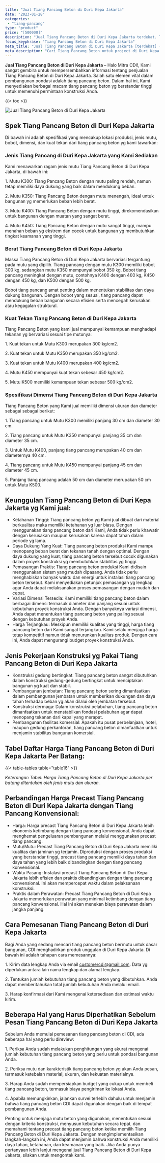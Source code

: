 ```yaml
---
title: "Jual Tiang Pancang Beton di Duri Kepa Jakarta"
date: "2023-01-28"
categories:
 - "tiang-pancang"
type: "product"
price: "[500000]"
description: "Jual Tiang Pancang Beton di Duri Kepa Jakarta terdekat. Tiang Pancang Beton ini sering diaplikasaikan dalam proyek konstruksi sebagai struktur penopang yang kuat dan tahan lama. Kontak kami untuk mendapatkan informasi lebih lanjut."
focus_keyphrase: "Tiang Pancang Beton di Duri Kepa Jakarta"
meta_title: "Jual Tiang Pancang Beton di Duri Kepa Jakarta [terdekat] - CDI"
meta_description: "Cari Tiang Pancang Beton untuk project di Duri Kepa Jakarta? Kami menawarkan Tiang Pancang Beton yang berkualitas untuk pembangunan. Segera dapatkan penawaran terbaik sekarang."
---
```


**Jual Tiang Pancang Beton di Duri Kepa Jakarta** – Halo Mitra CDI!, Kami sangat gembira untuk mempersembahkan informasi tentang penjualan Tiang Pancang Beton di Duri Kepa Jakarta. Salah satu elemen vital dalam pembangunan pondasi adalah tiang pancang beton. Dalam hal ini, Kami menyediakan berbagai macam tiang pancang beton yg berstandar tinggi untuk memenuhi permintaan konstruksi Anda.

{{< toc >}}

![Jual Tiang Pancang Beton di Duri Kepa Jakarta](/images/tiang-pancang/tiang-pancang-11.jpg)

## Spek Tiang Pancang Beton di Duri Kepa Jakarta

Di bawah ini adalah spesifikasi yang mencakup lokasi produksi, jenis mutu, bobot, dimensi, dan kuat tekan dari tiang pancang beton yg kami tawarkan:

### Jenis Tiang Pancang di Duri Kepa Jakarta yang Kami Sediakan

Kami menawarkan ragam jenis mutu Tiang Pancang Beton di Duri Kepa Jakarta, di bawah ini:

1\. Mutu K300: Tiang Pancang Beton dengan mutu paling rendah, namun tetap memiliki daya dukung yang baik dalam mendukung beban.

2\. Mutu K350: Tiang Pancang Beton dengan mutu menengah, ideal untuk bangunan yg memerlukan beban lebih berat.

3\. Mutu K400: Tiang Pancang Beton dengan mutu tinggi, direkomendasikan untuk bangunan dengan muatan yang sangat berat.

4\. Mutu K450: Tiang Pancang Beton dengan mutu sangat tinggi, mampu menahan beban yg ekstrem dan cocok untuk bangunan yg membutuhkan tingkat keamanan yang tinggi.

### Berat Tiang Pancang Beton di Duri Kepa Jakarta

Massa Tiang Pancang Beton di Duri Kepa Jakarta bervariasi tergantung pada mutu yang dipilih. Tiang pancang dengan mutu K300 memiliki bobot 300 kg, sedangkan mutu K350 mempunyai bobot 350 kg. Bobot tiang pancang meningkat dengan mutu, contohnya K400 dengan 400 kg, K450 dengan 450 kg, dan K500 dengan 500 kg.

Bobot tiang pancang amat penting dalam menentukan stabilitas dan daya dukung bangunan. Dengan bobot yang sesuai, tiang pancang dapat mendukung beban bangunan secara efisien serta mencegah kerusakan atau kegagalan struktural.

### Kuat Tekan Tiang Pancang Beton di Duri Kepa Jakarta

Tiang Pancang Beton yang kami jual mempunyai kemampuan menghadapi tekanan yg bervariasi sesuai tipe mutunya:

1\. Kuat tekan untuk Mutu K300 merupakan 300 kg/cm2.

2\. Kuat tekan untuk Mutu K350 merupakan 350 kg/cm2.

3\. Kuat tekan untuk Mutu K400 merupakan 400 kg/cm2.

4\. Mutu K450 mempunyai kuat tekan sebesar 450 kg/cm2.

5\. Mutu K500 memiliki kemampuan tekan sebesar 500 kg/cm2.

### Spesifikasi Dimensi Tiang Pancang Beton di Duri Kepa Jakarta

Tiang Pancang Beton yang Kami jual memiliki dimensi ukuran dan diameter sebagai sebagai berikut:

1\. Tiang pancang untuk Mutu K300 memiliki panjang 30 cm dan diameter 30 cm.

2\. Tiang pancang untuk Mutu K350 mempunyai panjang 35 cm dan diameter 35 cm.

3\. Untuk Mutu K400, panjang tiang pancang merupakan 40 cm dan diameternya 40 cm.

4\. Tiang pancang untuk Mutu K450 mempunyai panjang 45 cm dan diameter 45 cm.

5\. Panjang tiang pancang adalah 50 cm dan diameter merupakan 50 cm untuk Mutu K500.

## Keunggulan Tiang Pancang Beton di Duri Kepa Jakarta yg Kami jual:

*   Ketahanan Tinggi: Tiang pancang beton yg Kami jual dibuat dari material berkualitas maka memiliki ketahanan yg luar biasa. Dengan menggunakan tiang pancang beton dari Kami, Anda tidak perlu khawatir dengan kerusakan maupun kerusakan karena dapat tahan dalam periode yg lama.
*   Daya Dukung Yang Kuat: Tiang pancang beton produksi Kami mampu menopang beban berat dan tekanan tanah dengan optimal. Dengan daya dukung yang kuat, tiang pancang beton tersebut cocok digunakan dalam proyek konstruksi yg membutuhkan stabilitas yg tinggi.
*   Pemasangan Praktis: Tiang pancang beton produksi Kami didisain menggunakan sistem yang mudah dipasang. Anda tidak perlu menghabiskan banyak waktu dan energi untuk instalasi tiang pancang beton tersebut. Kami menyediakan petunjuk pemasangan yg lengkap agar Anda dapat melaksanakan proses pemasangan dengan mudah dan cepat.
*   Variasi Dimensi Tersedia: Kami memiliki tiang pancang beton dalam berbagai dimensi termasuk diameter dan panjang sesuai untuk kebutuhan proyek konstruksi Anda. Dengan banyaknya variasi dimensi, Anda dapat menentukan tiang pancang beton yang paling sesuai dengan kebutuhan proyek Anda.
*   Harga Terjangkau: Meskipun memiliki kualitas yang tinggi, harga tiang pancang beton dari Kami sangat terjangkau. Kami selalu menjaga harga tetap kompetitif namun tidak menurunkan kualitas produk. Dengan cara ini, Anda dapat mengurangi budget proyek konstruksi Anda.

## Jenis Pekerjaan Konstruksi yg Pakai Tiang Pancang Beton di Duri Kepa Jakarta

*   Konstruksi gedung bertingkat: Tiang pancang beton sangat dibutuhkan dalam konstruksi gedung-gedung bertingkat untuk menciptakan bangunan yg kuat dan stabil.
*   Pembangunan jembatan: Tiang pancang beton sering dimanfaatkan dalam pembangunan jembatan untuk memberikan dukungan dan daya tahan terhadap beban yg akan dilalui oleh jembatan tersebut.
*   Konstruksi dermaga: Dalam konstruksi pelabuhan, tiang pancang beton dimanfaatkan untuk menstabilkan fondasi pelabuhan agar dapat menopang tekanan dari kapal yang merapat.
*   Pembangunan fasilitas komersial: Apakah itu pusat perbelanjaan, hotel, maupun gedung perkantoran, tiang pancang beton dimanfaatkan untuk menjamin stabilitas bangunan komersial.

## Tabel Daftar Harga Tiang Pancang Beton di Duri Kepa Jakarta Per Batang:

{{< table-tables table="table16" >}}

_Keterangan Tabel: Harga Tiang Pancang Beton di Duri Kepa Jakarta per batang ditentukan oleh jenis mutu dan ukuran._

## Perbandingan Harga Precast Tiang Pancang Beton di Duri Kepa Jakarta dengan Tiang Pancang Konvensional:

*   Harga: Harga precast Tiang Pancang Beton di Duri Kepa Jakarta lebih ekonomis ketimbang dengan tiang pancang konvensional. Anda dapat menghemat pengeluaran pembangunan melalui menggunakan precast tiang pancang.
*   Mutu/Mutu: Precast Tiang Pancang Beton di Duri Kepa Jakarta memiliki kualitas dan jaminan yg terjamin. Diproduksi dengan proses produksi yang berstandar tinggi, precast tiang pancang memiliki daya tahan dan daya tahan yang lebih baik dibandingkan dengan tiang pancang konvensional.
*   Waktu Pasang: Instalasi precast Tiang Pancang Beton di Duri Kepa Jakarta lebih efisien dan praktis dibandingkan dengan tiang pancang konvensional. Ini akan mempercepat waktu dalam pelaksanaan konstruksi.
*   Praktis dalam Perawatan: Precast Tiang Pancang Beton di Duri Kepa Jakarta memerlukan perawatan yang minimal ketimbang dengan tiang pancang konvensional. Hal ini akan menekan biaya perawatan dalam jangka panjang.

## Cara Pemesanan Tiang Pancang Beton di Duri Kepa Jakarta

Bagi Anda yang sedang mencari tiang pancang beton bermutu untuk dasar bangunan, CDI menghadirkan produk unggulan di Duri Kepa Jakarta. Di bawah ini adalah tahapan cara memesannya:

1\.  Kirim data lengkap Anda via email customercdi@gmail.com. Data yg diperlukan antara lain nama lengkap dan alamat lengkap.

2\.  Tentukan jumlah kebutuhan tiang pancang beton yang dibutuhkan. Anda dapat memberitahukan total jumlah kebutuhan Anda melalui email.

3\.  Harap konfirmasi dari Kami mengenai ketersediaan dan estimasi waktu kirim.

## Beberapa Hal yang Harus Diperhatikan Sebelum Pesan Tiang Pancang Beton di Duri Kepa Jakarta

Sebelum Anda memulai pemesanan tiang pancang beton di CDI, ada beberapa hal yang perlu direview:

1\.  Periksa Anda sudah melakukan penghitungan yang akurat mengenai jumlah kebutuhan tiang pancang beton yang perlu untuk pondasi bangunan Anda.

2\.  Periksa mutu dan karakteristik tiang pancang beton yg akan Anda pesan, termasuk ketebalan material, ukuran, dan kekuatan materialnya.

3\.  Harap Anda sudah mempersiapkan budget yang cukup untuk membeli tiang pancang beton, termasuk biaya pengiriman ke lokasi Anda.

4\.  Apabila memungkinkan, jalankan survei terlebih dahulu untuk menjamin bahwa tiang pancang beton CDI dapat digunakan dengan baik di tempat pembangunan Anda.

Penting untuk menjaga mutu beton yang digunakan, menentukan sesuai dengan kriteria konstruksi, menyusun kebutuhan secara tepat, dan memahami tentang precast tiang pancang beton ketika memilih Tiang Pancang Beton di Duri Kepa Jakarta. Dengan mengimplementasikan langkah-langkah ini, Anda dapat menjamin bahwa konstruksi Anda memiliki daya tahan, ketahanan, dan keamanan yang baik. Jika Anda punya pertanyaan lebih lanjut mengenai jual Tiang Pancang Beton di Duri Kepa Jakarta, silakan untuk mengontak kami.